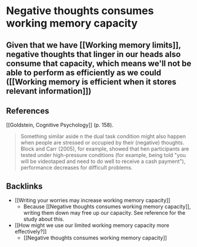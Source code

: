 # Negative thoughts consumes working memory capacity

Given that we have [[Working memory limits]], negative thoughts that linger in our heads also consume that capacity, which means we'll not be able to perform as efficiently as we could ([[Working memory is efficient when it stores relevant information]])
---
## References
[[Goldstein, Cognitive Psychology]] (p. 158).
>  Something similar aside n the dual task condition might also happen when people are stressed or occupied by their (negative) thoughts. Block and Carr (2005), for example, showed that hen participants are tested under high-pressure conditions (for example, being told "you will be videotaped and need to do well to receive a cash payment"), performance decreases for difficult problems.

## Backlinks
* [[Writing your worries may increase working memory capacity]]
	* Because [[Negative thoughts consumes working memory capacity]], writing them down may free up our capacity. See reference for the study about this.
* [[How might we use our limited working memory capacity more effectively?]]
	* [[Negative thoughts consumes working memory capacity]]

<!-- #evergreen -->

<!-- {BearID:215A0B95-5B9E-4F2C-B1A0-70518382433D} -->
